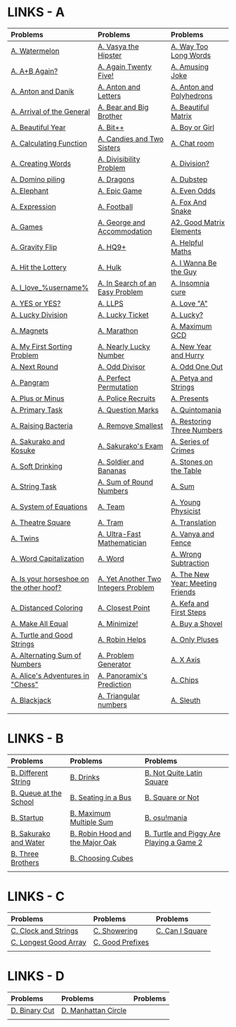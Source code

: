 # LINKS - A
| Problems | Problems | Problems |
| :- | :- | :- |
| [ A. Watermelon ](https://codeforces.com/contest/4/problem/A) | [ A. Vasya the Hipster ](https://codeforces.com/contest/581/problem/A) | [ A. Way Too Long Words ](https://codeforces.com/contest/71/problem/A) |
| [ A. A+B Again? ](https://codeforces.com/contest/1999/problem/A) | [ A. Again Twenty Five! ](https://codeforces.com/contest/630/problem/A) | [ A. Amusing Joke ](https://codeforces.com/contest/141/problem/A) |
| [ A. Anton and Danik ](https://codeforces.com/contest/734/problem/A) | [ A. Anton and Letters ](https://codeforces.com/contest/443/problem/A) | [ A. Anton and Polyhedrons ](https://codeforces.com/problemset/problem/785/A) |
| [ A. Arrival of the General ](https://codeforces.com/contest/144/problem/A) | [ A. Bear and Big Brother ](https://codeforces.com/contest/791/problem/A) | [ A. Beautiful Matrix ](https://codeforces.com/contest/263/problem/A) |
| [ A. Beautiful Year ](https://codeforces.com/contest/271/problem/A) | [ A. Bit++ ](https://codeforces.com/contest/282/problem/A) | [ A. Boy or Girl ](https://codeforces.com/contest/236/problem/A) |
| [ A. Calculating Function ](https://codeforces.com/contest/486/problem/A) | [ A. Candies and Two Sisters ](https://codeforces.com/contest/1335/problem/A) | [ A. Chat room ](https://codeforces.com/contest/58/problem/A) |
| [ A. Creating Words ](https://codeforces.com/contest/1985/problem/A) | [ A. Divisibility Problem ](https://codeforces.com/contest/1328/problem/A) | [ A. Division? ](https://codeforces.com/contest/1669/problem/A) |
| [ A. Domino piling ](https://codeforces.com/contest/50/problem/A) | [ A. Dragons ](https://codeforces.com/contest/230/problem/A) | [ A. Dubstep ](https://codeforces.com/contest/208/problem/A) |
| [ A. Elephant ](https://codeforces.com/contest/617/problem/A) | [ A. Epic Game ](https://codeforces.com/contest/119/problem/A) | [ A. Even Odds ](https://codeforces.com/contest/318/problem/A) |
| [ A. Expression ](https://codeforces.com/contest/479/problem/A) | [ A. Football ](https://codeforces.com/contest/96/problem/A) | [ A. Fox And Snake ](https://codeforces.com/contest/510/problem/A) |
| [ A. Games ](https://codeforces.com/contest/268/problem/A) | [ A. George and Accommodation ](https://codeforces.com/contest/467/problem/A) | [ A2. Good Matrix Elements ](https://codeforces.com/contest/177/problem/A2) |
| [ A. Gravity Flip ](https://codeforces.com/contest/405/problem/A) | [ A. HQ9+ ](https://codeforces.com/contest/133/problem/A) | [ A. Helpful Maths ](https://codeforces.com/contest/339/problem/A) |
| [ A. Hit the Lottery ](https://codeforces.com/contest/996/problem/A) | [ A. Hulk ](https://codeforces.com/contest/705/problem/A) | [ A. I Wanna Be the Guy ](https://codeforces.com/contest/469/problem/A) |
| [ A. I_love_%username% ](https://codeforces.com/contest/155/problem/A) | [ A. In Search of an Easy Problem ](https://codeforces.com/contest/1030/problem/A) | [ A. Insomnia cure ](https://codeforces.com/contest/148/problem/A) |
| [ A. YES or YES? ](https://codeforces.com/contest/1703/problem/A) | [ A. LLPS ](https://codeforces.com/problemset/problem/202/A) | [ A. Love "A" ](https://codeforces.com/contest/1146/problem/A) |
| [ A. Lucky Division ](https://codeforces.com/contest/122/problem/A) | [ A. Lucky Ticket ](https://codeforces.com/contest/146/problem/A) | [ A. Lucky? ](https://codeforces.com/contest/1676/problem/A) |
| [ A. Magnets ](https://codeforces.com/contest/344/problem/A) | [ A. Marathon ](https://codeforces.com/contest/1692/problem/A) | [ A. Maximum GCD ](https://codeforces.com/problemset/problem/1370/A) |
| [ A. My First Sorting Problem ](https://codeforces.com/contest/1971/problem/A) | [ A. Nearly Lucky Number ](https://codeforces.com/contest/110/problem/A) | [ A. New Year and Hurry ](https://codeforces.com/contest/750/problem/A) |
| [ A. Next Round ](https://codeforces.com/contest/158/problem/A) | [ A. Odd Divisor ](https://codeforces.com/contest/1475/problem/A) | [ A. Odd One Out ](https://codeforces.com/contest/1915/problem/A) |
| [ A. Pangram ](https://codeforces.com/contest/520/problem/A) | [ A. Perfect Permutation ](https://codeforces.com/contest/233/problem/A) | [ A. Petya and Strings ](https://codeforces.com/contest/112/problem/A) |
| [ A. Plus or Minus ](https://codeforces.com/contest/1807/problem/A) | [ A. Police Recruits ](https://codeforces.com/contest/427/problem/A) | [ A. Presents ](https://codeforces.com/contest/136/problem/A) |
| [ A. Primary Task ](https://codeforces.com/contest/2000/problem/A) | [ A. Question Marks ](https://codeforces.com/contest/1993/problem/A) | [ A. Quintomania ](https://codeforces.com/contest/2036/problem/A) |
| [ A. Raising Bacteria ](https://codeforces.com/contest/579/problem/A) | [ A. Remove Smallest ](https://codeforces.com/contest/1399/problem/A) | [ A. Restoring Three Numbers ](https://codeforces.com/contest/1154/problem/A) |
| [ A. Sakurako and Kosuke ](https://codeforces.com/problemset/problem/2033/A) | [ A. Sakurako's Exam ](https://codeforces.com/contest/2008/problem/A) | [ A. Series of Crimes ](https://codeforces.com/contest/181/problem/A) |
| [ A. Soft Drinking ](https://codeforces.com/contest/151/problem/A) | [ A. Soldier and Bananas ](https://codeforces.com/contest/546/problem/A) | [ A. Stones on the Table ](https://codeforces.com/contest/266/problem/A) |
| [ A. String Task ](https://codeforces.com/contest/118/problem/A) | [ A. Sum of Round Numbers ](https://codeforces.com/contest/1352/problem/A) | [ A. Sum ](https://codeforces.com/contest/1742/problem/A) |
| [ A. System of Equations ](https://codeforces.com/contest/214/problem/A) | [ A. Team ](https://codeforces.com/contest/231/problem/A) | [ A. Young Physicist ](https://codeforces.com/contest/69/problem/A) |
| [ A. Theatre Square ](https://codeforces.com/contest/1/problem/A) | [ A. Tram ](https://codeforces.com/contest/116/problem/A) | [ A. Translation ](https://codeforces.com/contest/41/problem/A) |
| [ A. Twins ](https://codeforces.com/contest/160/problem/A) | [ A. Ultra-Fast Mathematician ](https://codeforces.com/contest/61/problem/A) | [ A. Vanya and Fence ](https://codeforces.com/contest/677/problem/A) |
| [ A. Word Capitalization ](https://codeforces.com/contest/281/problem/A) | [ A. Word ](https://codeforces.com/contest/59/problem/A) | [ A. Wrong Subtraction ](https://codeforces.com/contest/977/problem/A) |
| [ A. Is your horseshoe on the other hoof? ](https://codeforces.com/contest/228/problem/A) | [ A. Yet Another Two Integers Problem ](https://codeforces.com/contest/1409/problem/A) | [ A. The New Year: Meeting Friends ](https://codeforces.com/contest/723/problem/A) |
| [ A. Distanced Coloring ](https://codeforces.com/contest/2002/problem/A) | [ A. Closest Point ](https://codeforces.com/contest/2004/problem/A) | [ A. Kefa and First Steps ](https://codeforces.com/contest/580/problem/A) |
| [ A. Make All Equal ](https://codeforces.com/contest/2001/problem/A) | [ A. Minimize! ](https://codeforces.com/contest/2009/problem/A) | [ A. Buy a Shovel ](https://codeforces.com/contest/732/problem/A) |
| [ A. Turtle and Good Strings ](https://codeforces.com/contest/2003/problem/A) | [ A. Robin Helps ](https://codeforces.com/contest/2014/problem/A) | [ A. Only Pluses ](https://codeforces.com/contest/1992/problem/A) |
| [ A. Alternating Sum of Numbers ](https://codeforces.com/contest/2010/problem/A) | [ A. Problem Generator ](https://codeforces.com/contest/1980/problem/A) | [ A. X Axis ](https://codeforces.com/contest/1986/problem/A) |
| [ A. Alice's Adventures in "Chess" ](https://codeforces.com/contest/2028/problem/A) | [ A. Panoramix's Prediction ](https://codeforces.com/problemset/problem/80/A) | [ A. Chips ](https://codeforces.com/problemset/problem/92/A) |
| [ A. Blackjack ](https://codeforces.com/problemset/problem/104/A) | [ A. Triangular numbers ](https://codeforces.com/problemset/problem/47/A) | [ A. Sleuth ](https://codeforces.com/problemset/problem/49/A) |
| [  ]() | [  ]() | [  ]() |





# LINKS - B
| Problems | Problems | Problems |
| :- | :- | :- |
| [ B. Different String ](https://codeforces.com/contest/1971/problem/B) | [ B. Drinks ](https://codeforces.com/contest/200/problem/B) | [ B. Not Quite Latin Square ](https://codeforces.com/contest/1915/problem/B) |
| [ B. Queue at the School ](https://codeforces.com/contest/266/problem/B) | [ B. Seating in a Bus ](https://codeforces.com/contest/2000/problem/B) | [ B. Square or Not ](https://codeforces.com/contest/2008/problem/B) |
| [ B. Startup ](https://codeforces.com/contest/2036/problem/B) | [ B. Maximum Multiple Sum ](https://codeforces.com/contest/1985/problem/B) | [ B. osu!mania ](https://codeforces.com/contest/2009/problem/B) |
| [ B. Sakurako and Water ](https://codeforces.com/problemset/problem/2033/B) | [ B. Robin Hood and the Major Oak ](https://codeforces.com/contest/2014/problem/B) | [ B. Turtle and Piggy Are Playing a Game 2 ](https://codeforces.com/contest/2003/problem/B) |
| [ B. Three Brothers ](https://codeforces.com/contest/2010/problem/B) | [ B. Choosing Cubes ](https://codeforces.com/contest/1980/problem/B) | [  ]() |
| [ ]() | [  ]() | [  ]() |





# LINKS - C
| Problems | Problems | Problems |
| :- | :- | :- |
| [ C. Clock and Strings ](https://codeforces.com/contest/1971/problem/C) | [ C. Showering ](https://codeforces.com/contest/1999/problem/C) | [ C. Can I Square ](https://codeforces.com/contest/1915/problem/C) |
| [ C. Longest Good Array ](https://codeforces.com/contest/2008/problem/C) | [ C. Good Prefixes ](https://codeforces.com/contest/1985/problem/C) | [  ]() |
| [  ]() | [  ]() | [  ]() |





# LINKS - D
| Problems | Problems | Problems |
| :- | :- | :- |
| [ D. Binary Cut ](https://codeforces.com/contest/1971/problem/D) | [ D. Manhattan Circle ](https://codeforces.com/contest/1985/problem/D) | [  ]() |
| [  ]() | [  ]() | [  ]() |
